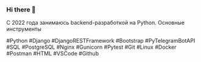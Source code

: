 ### Hi there 👋

С 2022 года занимаюсь backend-разработкой на Python.
Основные инструменты

#Python #Django #DjangoRESTFramework #Bootstrap #PyTelegramBotAPI #SQL #PostgreSQL #Nginx #Gunicorn #Pytest #Git #Linux #Docker #Postman #HTML #VSCode #Github

<!--
**AleksandraStechenko/AleksandraStechenko** is a ✨ _special_ ✨ repository because its `README.md` (this file) appears on your GitHub profile.

Here are some ideas to get you started:

- 🔭 I’m currently working on ...
- 🌱 I’m currently learning ...
- 👯 I’m looking to collaborate on ...
- 🤔 I’m looking for help with ...
- 💬 Ask me about ...
- 📫 How to reach me: ...
- 😄 Pronouns: ...
- ⚡ Fun fact: ...
-->
